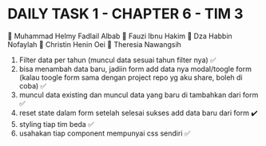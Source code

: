 # DAILY TASK 1 - CHAPTER 6 - TIM 3

👦 Muhammad Helmy Fadlail Albab
👦 Fauzi Ibnu Hakim
👧 Dza Habbin Nofaylah
👧 Christin Henin Oei
👧 Theresia Nawangsih

1) Filter data per tahun (muncul data sesuai tahun filter nya) ✅
2) bisa menambah data baru, jadiin form add data nya modal/toogle form (kalau toogle form sama dengan project repo yg aku share, boleh di coba) ✅
3) muncul data existing dan muncul data yang baru di tambahkan dari form ✅
4) reset state dalam form setelah selesai sukses add data baru dari form ✔️
5) styling tiap tim beda ✅
6) usahakan tiap component mempunyai css sendiri ✅
